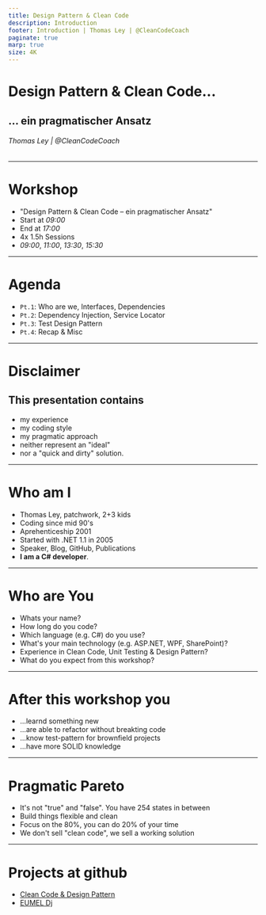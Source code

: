 ```yaml
---
title: Design Pattern & Clean Code
description: Introduction
footer: Introduction | Thomas Ley | @CleanCodeCoach
paginate: true
marp: true
size: 4K
---
```


<!-- _footer: "" -->
<!-- _paginate: "" -->
# Design Pattern & Clean Code...

## ... ein pragmatischer Ansatz

###### Thomas Ley | @CleanCodeCoach
---

# Workshop

- "Design Pattern & Clean Code – ein pragmatischer Ansatz"
- Start at _09:00_
- End at _17:00_
- 4x 1.5h Sessions
- _09:00_, _11:00_, _13:30_, _15:30_

---
# Agenda

* `Pt.1`: Who are we, Interfaces, Dependencies
* `Pt.2`: Dependency Injection, Service Locator
* `Pt.3`: Test Design Pattern
* `Pt.4`: Recap & Misc

---
# Disclaimer

## This presentation contains

* my experience
* my coding style
* my pragmatic approach
* neither represent an "ideal"
* nor a "quick and dirty" solution.

---
# Who am I

* Thomas Ley, patchwork, 2+3 kids
* Coding since mid 90's
* Aprehenticeship 2001
* Started with .NET 1.1 in 2005
* Speaker, Blog, GitHub, Publications
* __I am a C# developer__.

---
# Who are You

- Whats your name?
- How long do you code?
- Which language (e.g. C#) do you use?
- What's your main technology (e.g. ASP.NET, WPF, SharePoint)?
- Experience in Clean Code, Unit Testing & Design Pattern?
- What do you expect from this workshop?

---
# After this workshop you

* ...learnd something new
* ...are able to refactor without breakting code
* ...know test-pattern for brownfield projects
* ...have more SOLID knowledge

---
# Pragmatic Pareto

* It's not "true" and "false". You have 254 states in between
* Build things flexible and clean
* Focus on the 80%, you can do 20% of your time
* We don't sell "clean code", we sell a working solution

--- 
# Projects at github

* [Clean Code & Design Pattern](https://github.com/CodeQualityCoach/DesignPatternCleanCode)
* [EUMEL Dj](https://github.com/EUMEL-Suite/EUMEL.Dj)
